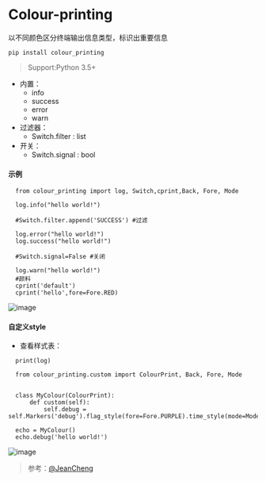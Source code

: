 # Colour-printing
以不同颜色区分终端输出信息类型，标识出重要信息
```
pip install colour_printing
```
> Support:Python 3.5+
- 内置： 
  - info 
  - success 
  - error 
  - warn
- 过滤器：
  - Switch.filter : list
- 开关：
  - Switch.signal : bool
#### 示例
```
  from colour_printing import log, Switch,cprint,Back, Fore, Mode

  log.info("hello world!")

  #Switch.filter.append('SUCCESS') #过滤

  log.error("hello world!")
  log.success("hello world!")

  #Switch.signal=False #关闭

  log.warn("hello world!")
  #颜料
  cprint('default')
  cprint('hello',fore=Fore.RED)

```
![image](https://github.com/Faithforus/Colour-printing/blob/master/default.png)
#### 自定义style
- 查看样式表： 
```
  print(log)
```
```
  from colour_printing.custom import ColourPrint, Back, Fore, Mode


  class MyColour(ColourPrint):
      def custom(self):
          self.debug = self.Markers('debug').flag_style(fore=Fore.PURPLE).time_style(mode=Mode.INVERT).message_style(fore=Fore.YELLOW)

  echo = MyColour()
  echo.debug('hello world!')

```

![image](https://github.com/Faithforus/Colour-printing/blob/master/style.png)


> 参考：[@JeanCheng](https://blog.csdn.net/gatieme/article/details/45439671)
